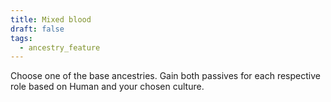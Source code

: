 ```yaml
---
title: Mixed blood
draft: false
tags:
  - ancestry_feature
---
```

Choose one of the base ancestries. Gain both passives for each respective role based on Human and your chosen culture.